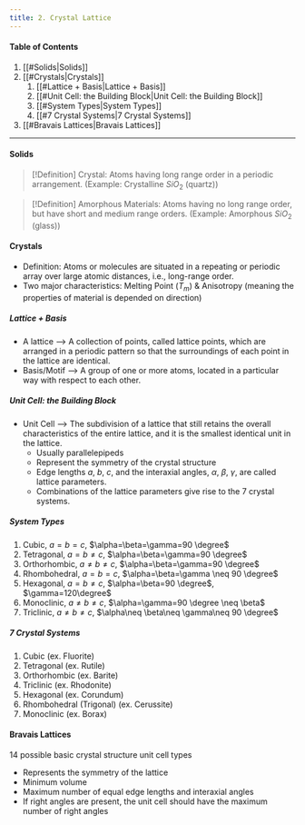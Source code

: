 ```yaml
---
title: 2. Crystal Lattice
---
```


#### Table of Contents
1. [[#Solids|Solids]]
2. [[#Crystals|Crystals]]
	1. [[#Lattice + Basis|Lattice + Basis]]
	2. [[#Unit Cell: the Building Block|Unit Cell: the Building Block]]
	3. [[#System Types|System Types]]
	4. [[#7 Crystal Systems|7 Crystal Systems]]
3. [[#Bravais Lattices|Bravais Lattices]]
---
#### Solids
>[!Definition]
>Crystal: Atoms having long range order in a periodic arrangement. (Example: Crystalline $SiO_{2}$ (quartz))

>[!Definition]
>Amorphous Materials: Atoms having no long range order, but have short and medium range orders. (Example: Amorphous $SiO_{2}$ (glass))

#### Crystals
- Definition: Atoms or molecules are situated in a repeating or periodic array over large atomic distances, i.e., long-range order.
- Two major characteristics: Melting Point ($T_{m}$) & Anisotropy (meaning the properties of material is depended on direction)
##### Lattice + Basis
- A lattice --> A collection of points, called lattice points, which are arranged in a periodic pattern so that the surroundings of each point in the lattice are identical.
- Basis/Motif --> A group of one or more atoms, located in a particular way with respect to each other.
##### Unit Cell: the Building Block
- Unit Cell --> The subdivision of a lattice that still retains the overall characteristics of the entire lattice, and it is the smallest identical unit in the lattice.
	- Usually parallelepipeds
	- Represent the symmetry of the crystal structure
	- Edge lengths $a$, $b$, $c$, and the interaxial angles, $\alpha$, $\beta$, $\gamma$, are called lattice parameters.
	- Combinations of the lattice parameters give rise to the 7 crystal systems.
##### System Types
1. Cubic, $a=b=c$, $\alpha=\beta=\gamma=90 \degree$
2. Tetragonal, $a=b\neq c$, $\alpha=\beta=\gamma=90 \degree$
3. Orthorhombic, $a\neq b\neq c$, $\alpha=\beta=\gamma=90 \degree$
4. Rhombohedral, $a=b=c$, $\alpha=\beta=\gamma \neq 90 \degree$ 
5. Hexagonal, $a=b\neq c$, $\alpha=\beta=90 \degree$, $\gamma=120\degree$
6. Monoclinic, $a\neq b\neq c$, $\alpha=\gamma=90 \degree \neq \beta$
7. Triclinic, $a\neq b\neq c$, $\alpha\neq \beta\neq \gamma\neq 90 \degree$
##### 7 Crystal Systems
1. Cubic (ex. Fluorite)
2. Tetragonal (ex. Rutile)
3. Orthorhombic (ex. Barite)
4. Triclinic (ex. Rhodonite)
5. Hexagonal (ex. Corundum)
6. Rhombohedral (Trigonal) (ex. Cerussite)
7. Monoclinic (ex. Borax)
#### Bravais Lattices
14 possible basic crystal structure unit cell types
- Represents the symmetry of the lattice
- Minimum volume
- Maximum number of equal edge lengths and interaxial angles
- If right angles are present, the unit cell should have the maximum number of right angles
